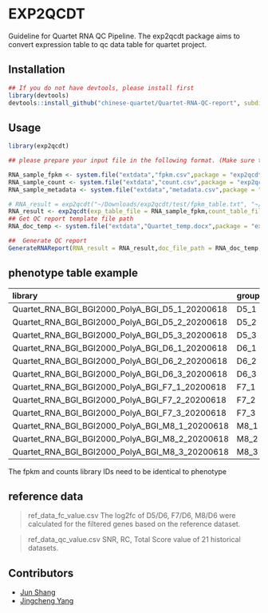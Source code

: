 # EXP2QCDT
Guideline for Quartet RNA QC Pipeline.
The exp2qcdt package aims to convert expression table to qc data table for quartet project.

## Installation

```R
## If you do not have devtools, please install first
library(devtools)
devtools::install_github("chinese-quartet/Quartet-RNA-QC-report", subdir = "exp2qcdt")
```

## Usage

```R
library(exp2qcdt)

## please prepare your input file in the following format. (Make sure the column names are the same with the examples)

RNA_sample_fpkm <- system.file("extdata","fpkm.csv",package = "exp2qcdt")
RNA_sample_count <- system.file("extdata","count.csv",package = "exp2qcdt")
RNA_sample_metadata <- system.file("extdata","metadata.csv",package = "exp2qcdt")

# RNA_result = exp2qcdt("~/Downloads/exp2qcdt/test/fpkm_table.txt", "~/Downloads/exp2qcdt/test/counts_table.txt", "~/Downloads/exp2qcdt/test/phenotype.txt", "~/Downloads/exp2qcdt/test/")
RNA_result <- exp2qcdt(exp_table_file = RNA_sample_fpkm,count_table_file = RNA_sample_count,phenotype_file = RNA_sample_metadata,result_dir = "./RNA_output/")
## Get QC report template file path 
RNA_doc_temp <- system.file("extdata","Quartet_temp.docx",package = "exp2qcdt")

##  Generate QC report
GenerateRNAReport(RNA_result = RNA_result,doc_file_path = RNA_doc_temp,output_path = "./RNA_output/")
```

## phenotype table example

| library                                         | group | sample |
| :---------------------------------------------- | ----- | ------ |
| Quartet_RNA_BGI_BGI2000_PolyA_BGI_D5_1_20200618 | D5_1  | D5     |
| Quartet_RNA_BGI_BGI2000_PolyA_BGI_D5_2_20200618 | D5_2  | D5     |
| Quartet_RNA_BGI_BGI2000_PolyA_BGI_D5_3_20200618 | D5_3  | D5     |
| Quartet_RNA_BGI_BGI2000_PolyA_BGI_D6_1_20200618 | D6_1  | D6     |
| Quartet_RNA_BGI_BGI2000_PolyA_BGI_D6_2_20200618 | D6_2  | D6     |
| Quartet_RNA_BGI_BGI2000_PolyA_BGI_D6_3_20200618 | D6_3  | D6     |
| Quartet_RNA_BGI_BGI2000_PolyA_BGI_F7_1_20200618 | F7_1  | F7     |
| Quartet_RNA_BGI_BGI2000_PolyA_BGI_F7_2_20200618 | F7_2  | F7     |
| Quartet_RNA_BGI_BGI2000_PolyA_BGI_F7_3_20200618 | F7_3  | F7     |
| Quartet_RNA_BGI_BGI2000_PolyA_BGI_M8_1_20200618 | M8_1  | M8     |
| Quartet_RNA_BGI_BGI2000_PolyA_BGI_M8_2_20200618 | M8_2  | M8     |
| Quartet_RNA_BGI_BGI2000_PolyA_BGI_M8_3_20200618 | M8_3  | M8     |

The fpkm and counts library IDs need to be identical to phenotype

## reference data

> ref_data_fc_value.csv
> The log2fc of D5/D6, F7/D6, M8/D6 were calculated for the filtered genes based on the reference dataset.

> ref_data_qc_value.csv
> SNR, RC, Total Score value of 21 historical datasets.

## Contributors

- [Jun Shang](https://github.com/stead99)
- [Jingcheng Yang](https://github.com/yjcyxky)

